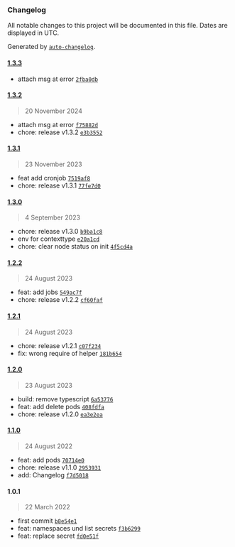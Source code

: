 ### Changelog

All notable changes to this project will be documented in this file. Dates are displayed in UTC.

Generated by [`auto-changelog`](https://github.com/CookPete/auto-changelog).

#### [1.3.3](https://github.com/naimo84/node-red-contrib-kubernetes/compare/1.3.2...1.3.3)

- attach msg at error [`2fba0db`](https://github.com/naimo84/node-red-contrib-kubernetes/commit/2fba0db5f3ba27ceabbf4814dca7684a8ca1526b)

#### [1.3.2](https://github.com/naimo84/node-red-contrib-kubernetes/compare/1.3.1...1.3.2)

> 20 November 2024

- attach msg at error [`f75882d`](https://github.com/naimo84/node-red-contrib-kubernetes/commit/f75882dd4f5485d796d0ed59d2907a88d97769f0)
- chore: release v1.3.2 [`e3b3552`](https://github.com/naimo84/node-red-contrib-kubernetes/commit/e3b3552eee6fb31ec9dd0cd3224f8652e306f7f1)

#### [1.3.1](https://github.com/naimo84/node-red-contrib-kubernetes/compare/1.3.0...1.3.1)

> 23 November 2023

- feat add cronjob [`7519af8`](https://github.com/naimo84/node-red-contrib-kubernetes/commit/7519af8587a1b5d296daa56d249c81b435821e10)
- chore: release v1.3.1 [`77fe7d0`](https://github.com/naimo84/node-red-contrib-kubernetes/commit/77fe7d04db62991b5ab23f4499f9d83589c5c193)

#### [1.3.0](https://github.com/naimo84/node-red-contrib-kubernetes/compare/1.2.2...1.3.0)

> 4 September 2023

- chore: release v1.3.0 [`b9ba1c8`](https://github.com/naimo84/node-red-contrib-kubernetes/commit/b9ba1c841d26830e86cc075a72f6525dfef7ef56)
- env for contexttype [`e20a1cd`](https://github.com/naimo84/node-red-contrib-kubernetes/commit/e20a1cd4109cfa2bb044be2f96095d03affe9160)
- chore: clear node status on init [`4f5cd4a`](https://github.com/naimo84/node-red-contrib-kubernetes/commit/4f5cd4a0e97cac94bfd2e9dae0867bc689196afd)

#### [1.2.2](https://github.com/naimo84/node-red-contrib-kubernetes/compare/1.2.1...1.2.2)

> 24 August 2023

- feat: add jobs [`549ac7f`](https://github.com/naimo84/node-red-contrib-kubernetes/commit/549ac7f8c01e83f0087440d43ad0a9232a3cab53)
- chore: release v1.2.2 [`cf60faf`](https://github.com/naimo84/node-red-contrib-kubernetes/commit/cf60faf813baced124750167410391eadfda7fad)

#### [1.2.1](https://github.com/naimo84/node-red-contrib-kubernetes/compare/1.2.0...1.2.1)

> 24 August 2023

- chore: release v1.2.1 [`c07f234`](https://github.com/naimo84/node-red-contrib-kubernetes/commit/c07f234861b9242c74598407c02148f150ff486f)
- fix: wrong require of helper [`181b654`](https://github.com/naimo84/node-red-contrib-kubernetes/commit/181b654626c6d97b3091fad0a9aaed894956fdd5)

#### [1.2.0](https://github.com/naimo84/node-red-contrib-kubernetes/compare/1.1.0...1.2.0)

> 23 August 2023

- build: remove typescript [`6a53776`](https://github.com/naimo84/node-red-contrib-kubernetes/commit/6a53776cee1c534f7b61a3177d55493afc4c0216)
- feat: add delete pods [`408fdfa`](https://github.com/naimo84/node-red-contrib-kubernetes/commit/408fdfa994d3df49d5a2f97e76b62208794dd56e)
- chore: release v1.2.0 [`ea3e2ea`](https://github.com/naimo84/node-red-contrib-kubernetes/commit/ea3e2ea8d3333adb6c5d90d1c4aade3d783cafca)

#### [1.1.0](https://github.com/naimo84/node-red-contrib-kubernetes/compare/1.0.1...1.1.0)

> 24 August 2022

- feat: add pods [`70714e0`](https://github.com/naimo84/node-red-contrib-kubernetes/commit/70714e07e8786dfd12469162f4d877135b268e5a)
- chore: release v1.1.0 [`2953931`](https://github.com/naimo84/node-red-contrib-kubernetes/commit/29539313661bcace20986787f652c4b5159f1e51)
- add: Changelog [`f7d5018`](https://github.com/naimo84/node-red-contrib-kubernetes/commit/f7d5018880a506dccbf0aa70022d4a98c3b2c22a)

#### 1.0.1

> 22 March 2022

- first commit [`b8e54e1`](https://github.com/naimo84/node-red-contrib-kubernetes/commit/b8e54e19313eeafa8ef7362523f75f376a9436e3)
- feat: namespaces und list secrets [`f3b6299`](https://github.com/naimo84/node-red-contrib-kubernetes/commit/f3b6299339061da0c782fe00d0eb860464445901)
- feat: replace secret [`fd0e51f`](https://github.com/naimo84/node-red-contrib-kubernetes/commit/fd0e51f3aa7bee83b959f69cb31927b302848b46)
